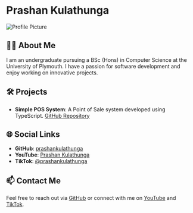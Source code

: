 # Prashan Kulathunga

![Profile Picture](https://avatars.githubusercontent.com/u/12345678?v=4)

## 👨‍💻 About Me

I am an undergraduate pursuing a BSc (Hons) in Computer Science at the University of Plymouth. I have a passion for software development and enjoy working on innovative projects.

## 🛠️ Projects

- **Simple POS System**: A Point of Sale system developed using TypeScript. [GitHub Repository](https://github.com/prashankulathunga/Simple-POS-System)

## 🌐 Social Links

- **GitHub**: [prashankulathunga](https://github.com/prashankulathunga)
- **YouTube**: [Prashan Kulathunga](https://www.youtube.com/channel/UCtyxYXf0XveBHBYPA2Io--w)
- **TikTok**: [@prashankulathunga](https://www.tiktok.com/@prashankulathunga)

## 📫 Contact Me

Feel free to reach out via [GitHub](https://github.com/prashankulathunga) or connect with me on [YouTube](https://www.youtube.com/channel/UCtyxYXf0XveBHBYPA2Io--w) and [TikTok](https://www.tiktok.com/@prashankulathunga).
